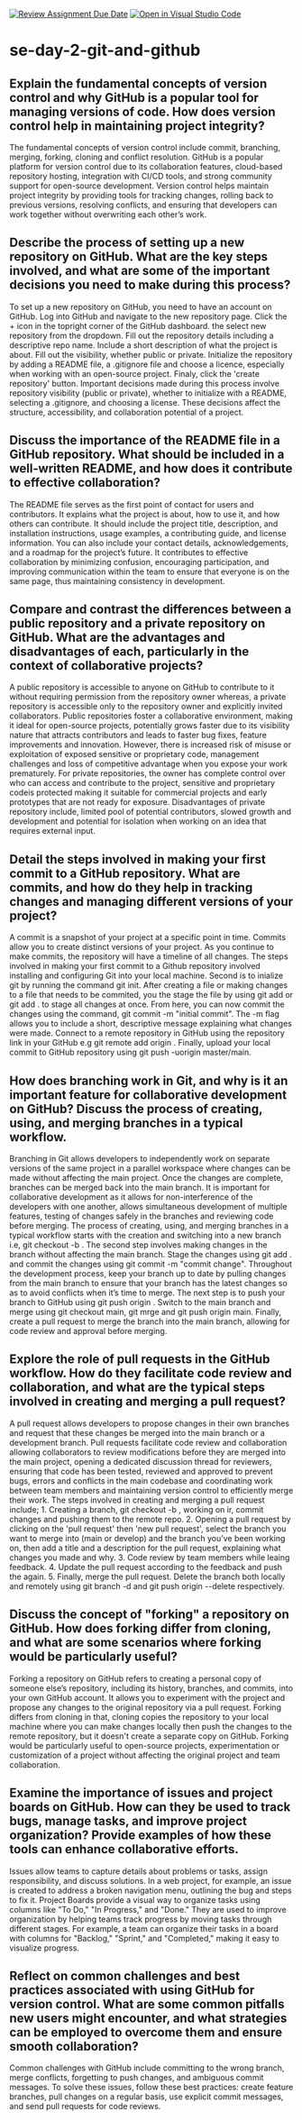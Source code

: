 [![Review Assignment Due Date](https://classroom.github.com/assets/deadline-readme-button-22041afd0340ce965d47ae6ef1cefeee28c7c493a6346c4f15d667ab976d596c.svg)](https://classroom.github.com/a/8wgCKhpZ)
[![Open in Visual Studio Code](https://classroom.github.com/assets/open-in-vscode-2e0aaae1b6195c2367325f4f02e2d04e9abb55f0b24a779b69b11b9e10269abc.svg)](https://classroom.github.com/online_ide?assignment_repo_id=18455067&assignment_repo_type=AssignmentRepo)
# se-day-2-git-and-github
## Explain the fundamental concepts of version control and why GitHub is a popular tool for managing versions of code. How does version control help in maintaining project integrity?
The fundamental concepts of version control include commit, branching, merging, forking, cloning and conflict resolution. GitHub is a popular platform for version control due to its collaboration features, cloud-based repository hosting, integration with CI/CD tools, and strong community support for open-source development. Version control helps maintain project integrity by providing tools for tracking changes, rolling back to previous versions, resolving conflicts, and ensuring that developers can work together without overwriting each other’s work.

## Describe the process of setting up a new repository on GitHub. What are the key steps involved, and what are some of the important decisions you need to make during this process?
To set up a new repository on GitHub, you need to have an account on GitHub. Log into GitHub and navigate to the new repository page. Click the + icon in the topright corner of the GitHub dashboard. the select new repository from the dropdown. Fill out the repository details including a descriptive repo name. Include a short description of what the project is about. Fill out the visibility, whether public or private. Initialize the repository by adding a README file, a .gitignore file and choose a licence, especially when working with an open-source project. Finaly, click the 'create repository' button. Important decisions made during this process involve repository visibility (public or private), whether to initialize with a README, selecting a .gitignore, and choosing a license. These decisions affect the structure, accessibility, and collaboration potential of a project.

## Discuss the importance of the README file in a GitHub repository. What should be included in a well-written README, and how does it contribute to effective collaboration?
The README file serves as the first point of contact for users and contributors. It explains what the project is about, how to use it, and how others can contribute. It should include the project title, description, and installation instructions, usage examples, a contributing guide, and license information. You can also include your contact details, acknowledgements, and a roadmap for the project’s future. It contributes to effective collaboration by minimizing confusion, encouraging participation, and improving communication within the team to ensure that everyone is on the same page, thus maintaining consistency in development.

## Compare and contrast the differences between a public repository and a private repository on GitHub. What are the advantages and disadvantages of each, particularly in the context of collaborative projects?
A public repository is accessible to anyone on GitHub to contribute to it without requiring permission from the repository owner whereas, a private repository is accessible only to the repository owner and explicitly invited collaborators. Public repositories foster a collaborative environment, making it ideal for open-source projects, potentially grows faster due to its visibility nature that attracts contributors and leads to faster bug fixes, feature improvements and innovation. However, there is increased risk of misuse or exploitation of exposed sensitive or proprietary code, management challenges and loss of competitive advantage when you expose your work prematurely. For private repositories, the owner has complete control over who can access and contribute to the project, sensitive and proprietary codeis protected making it suitable for commercial projects and early prototypes that are not ready for exposure. Disadvantages of private repository include, limited pool of potential contributors, slowed growth and development and potential for isolation when working on an idea that requires external input.

## Detail the steps involved in making your first commit to a GitHub repository. What are commits, and how do they help in tracking changes and managing different versions of your project?
A commit is a snapshot of your project at a specific point in time. Commits allow you to create distinct versions of your project. As you continue to make commits, the repository will have a timeline of all changes. The steps involved in making your first commit to a Github repository involved installing and configuring Git into your local machine. Second is to inialize git by running the command git init. After creating a file or making changes to a file that needs to be commited, you the stage the file by using git add <filename > or git add . to stage all changes at once. From here, you can now commit the changes using the command, git commit -m "initial commit". The -m flag allows you to include a short, descriptive message explaining what changes were made. Connect to a remote repository in GitHub using the repository link in your GitHub e.g git remote add origin <repository-url >. Finally, upload your local commit to GitHub repository using git push -uorigin master/main. 

## How does branching work in Git, and why is it an important feature for collaborative development on GitHub? Discuss the process of creating, using, and merging branches in a typical workflow.
Branching in Git allows developers to independently work on separate versions of the same project in a parallel workspace where changes can be made without affecting the main project. Once the changes are complete, branches can be merged back into the main branch. It is important for collaborative development as it allows for non-interference of the developers with one another, allows simultaneous development of multiple features, testing of changes safely in the branches and reviewing code before merging. The process of creating, using, and merging branches in a typical workflow starts with the creation and switching into a new branch i.e, git checkout -b <branch-name >. The second step involves making changes in the branch without affecting the main branch. Stage the changes using git add . and commit the changes using git commit -m "commit change". Throughout the development process, keep your branch up to date by pulling changes from the main branch to ensure that your branch has the latest changes so as to avoid conflicts when it’s time to merge. The next step is to push your branch to GitHub using git push origin <branch-name >. Switch to the main branch and merge using git checkout main, git mrge <branch-name > and git push origin main. Finally, create a pull request to merge the branch into the main branch, allowing for code review and approval before merging.

## Explore the role of pull requests in the GitHub workflow. How do they facilitate code review and collaboration, and what are the typical steps involved in creating and merging a pull request?
A pull request allows developers to propose changes in their own branches and request that these changes be merged into the main branch or a development branch. Pull requests facilitate code review and collaboration allowing collaborators to review modifications before they are merged into the main project, opening a dedicated discussion thread for reviewers, ensuring that code has been tested, reviewed and approved to prevent bugs, errors and conflicts in the main codebase and coordinating work between team members and maintaining version control to efficiently merge their work. The steps involved in creating and merging a pull request include; 1. Creating a branch, git checkout -b <branch-name>, working on ir, commit changes and pushing them to the remote repo. 2. Opening a pull request by clicking on the 'pull request' then 'new pull request', select the branch you want to merge into (main or develop) and the branch you’ve been working on, then add a title and a description for the pull request, explaining what changes you made and why. 3. Code review by team members while leaing feedback. 4. Update the pull request according to the feedback and push the again. 5. Finally, merge the pull request. Delete the branch both locally and remotely using git branch -d <branch name> and git push origin --delete <branch-name> respectively.

## Discuss the concept of "forking" a repository on GitHub. How does forking differ from cloning, and what are some scenarios where forking would be particularly useful?
Forking a repository on GitHub refers to creating a personal copy of someone else’s repository, including its history, branches, and commits, into your own GitHub account. It allows you to experiment with the project and propose any changes to the original repository via a pull request. Forking differs from cloning in that, cloning copies the repository to your local machine where you can make changes locally then push the changes to the remote repository, but it doesn't create a separate copy on GitHub. Forking would be particularly useful to open-source projects, experimentation or customization of a project without affecting the original project and team collaboration.

## Examine the importance of issues and project boards on GitHub. How can they be used to track bugs, manage tasks, and improve project organization? Provide examples of how these tools can enhance collaborative efforts.
Issues allow teams to capture details about problems or tasks, assign responsibility, and discuss solutions. In a web project, for example, an issue is created to address a broken navigation menu, outlining the bug and steps to fix it. Project Boards provide a visual way to organize tasks using columns like "To Do," "In Progress," and "Done." They are used to improve organization by helping teams track progress by moving tasks through different stages. For example, a team can organize their tasks in a board with columns for "Backlog," "Sprint," and "Completed," making it easy to visualize progress.

## Reflect on common challenges and best practices associated with using GitHub for version control. What are some common pitfalls new users might encounter, and what strategies can be employed to overcome them and ensure smooth collaboration?
Common challenges with GitHub include committing to the wrong branch, merge conflicts, forgetting to push changes, and ambiguous commit messages. To solve these issues, follow these best practices: create feature branches, pull changes on a regular basis, use explicit commit messages, and send pull requests for code reviews.

